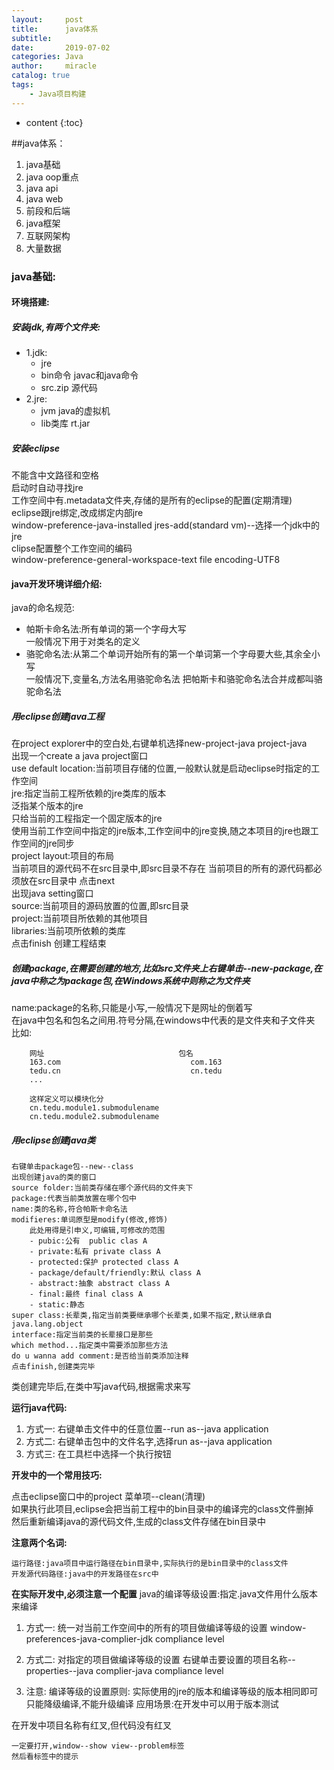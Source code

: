 ```yaml
---
layout:     post
title:      java体系
subtitle:   
date:       2019-07-02
categories: Java
author:     miracle
catalog: true
tags:
    - Java项目构建
---
```


* content
{:toc}

##java体系：

1. java基础
2. java oop重点
3. java api
4. java web
5. 前段和后端
6. java框架
7. 互联网架构
8. 大量数据

### java基础:
#### 环境搭建:

##### 安装jdk,有两个文件夹:  
* 1.jdk:  
	- jre
	- bin命令  javac和java命令
	- src.zip	源代码
* 2.jre:
	- jvm java的虚拟机
	- lib类库	rt.jar
##### 安装eclipse  
不能含中文路径和空格  
启动时自动寻找jre  
工作空间中有.metadata文件夹,存储的是所有的eclipse的配置(定期清理)  
eclipse跟jre绑定,改成绑定内部jre  
  window-preference-java-installed jres-add(standard vm)--选择一个jdk中的jre  
clipse配置整个工作空间的编码  
  window-preference-general-workspace-text file encoding-UTF8  
				
#### java开发环境详细介绍:
java的命名规范:
* 帕斯卡命名法:所有单词的第一个字母大写  
	一般情况下用于对类名的定义
* 骆驼命名法:从第二个单词开始所有的第一个单词第一个字母要大些,其余全小写  
	一般情况下,变量名,方法名用骆驼命名法
把帕斯卡和骆驼命名法合并成都叫骆驼命名法
	
##### 用eclipse创建java工程

在project explorer中的空白处,右键单机选择new-project-java project-java  
出现一个create a java project窗口  
use default location:当前项目存储的位置,一般默认就是启动eclipse时指定的工作空间  
jre:指定当前工程所依赖的jre类库的版本  
泛指某个版本的jre  
只给当前的工程指定一个固定版本的jre  
使用当前工作空间中指定的jre版本,工作空间中的jre变换,随之本项目的jre也跟工作空间的jre同步   
project layout:项目的布局  
	当前项目的源代码不在src目录中,即src目录不存在
	当前项目的所有的源代码都必须放在src目录中
点击next  
出现java setting窗口  
source:当前项目的源码放置的位置,即src目录  
project:当前项目所依赖的其他项目  
libraries:当前项所依赖的类库  
点击finish 创建工程结束  
				
##### 创建package,在需要创建的地方,比如src文件夹上右键单击--new-package,在java中称之为package包,在Windows系统中则称之为文件夹  
name:package的名称,只能是小写,一般情况下是网址的倒着写  
在java中包名和包名之间用.符号分隔,在windows中代表的是文件夹和子文件夹  
比如:
	
		网址								包名
		163.com                         	com.163
		tedu.cn								cn.tedu
		...
		
		这样定义可以模块化分
		cn.tedu.module1.submodulename
		cn.tedu.module2.submodulename
				
##### 用eclipse创建java类

	右键单击package包--new--class
	出现创建java的类的窗口
	source folder:当前类存储在哪个源代码的文件夹下
	package:代表当前类放置在哪个包中
	name:类的名称,符合帕斯卡命名法
	modifieres:单词原型是modify(修改,修饰)
		此处用得是引申义,可编辑,可修改的范围
		- pubic:公有  public clas A
		- private:私有 private class A
		- protected:保护 protected class A
		- package/default/friendly:默认 class A
		- abstract:抽象 abstract class A
		- final:最终 final class A
		- static:静态 
	super class:长辈类,指定当前类要继承哪个长辈类,如果不指定,默认继承自java.lang.object
	interface:指定当前类的长辈接口是那些
	which method...指定类中需要添加那些方法
	do u wanna add comment:是否给当前类添加注释
	点击finish,创建类完毕

类创建完毕后,在类中写java代码,根据需求来写



**运行java代码:**

1. 方式一:
	右键单击文件中的任意位置--run as--java application
2. 方式二:
	右键单击包中的文件名字,选择run as--java application
3. 方式三:
	在工具栏中选择一个执行按钮
		
**开发中的一个常用技巧:**

点击eclipse窗口中的project 菜单项--clean(清理)<br>
如果执行此项目,eclipse会把当前工程中的bin目录中的编译完的class文件删掉<br>
然后重新编译java的源代码文件,生成的class文件存储在bin目录中<br>
			
**注意两个名词:**

	运行路径:java项目中运行路径在bin目录中,实际执行的是bin目录中的class文件
	开发源代码路径:java中的开发路径在src中
	
**在实际开发中,必须注意一个配置**
java的编译等级设置:指定.java文件用什么版本来编译

1. 方式一:
		统一对当前工作空间中的所有的项目做编译等级的设置
		window-preferences-java-complier-jdk compliance level
	
	
2. 方式二:
		对指定的项目做编译等级的设置
		右键单击要设置的项目名称--properties--java complier-java compliance level
		
3. 注意:
		编译等级的设置原则:
			实际使用的jre的版本和编译等级的版本相同即可
			只能降级编译,不能升级编译
			应用场景:在开发中可以用于版本测试

在开发中项目名称有红叉,但代码没有红叉<br>

	一定要打开,window--show view--problem标签
	然后看标签中的提示         
